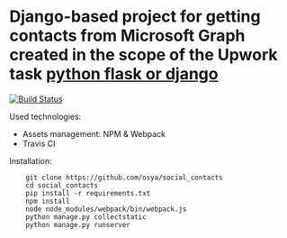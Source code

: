  # Django-based project for getting contacts from Microsoft Graph created in the scope of the Upwork task [python flask or django](https://www.upwork.com/ab/proposals/923638495980134400)
[![Build Status](https://travis-ci.org/osya/social_contacts.svg?branch=master)](https://travis-ci.org/osya/social_contacts)

Used technologies:
- Assets management: NPM & Webpack
- Travis CI

Installation:
```
    git clone https://github.com/osya/social_contacts
    cd social_contacts
    pip install -r requirements.txt
    npm install
    node node_modules/webpack/bin/webpack.js
    python manage.py collectstatic
    python manage.py runserver
```
